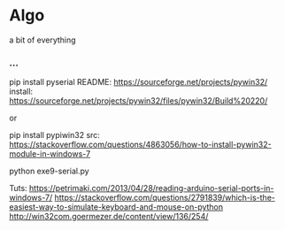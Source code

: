 # Algo
a bit of everything
  
  
### ...

pip install pyserial
README: https://sourceforge.net/projects/pywin32/
install: https://sourceforge.net/projects/pywin32/files/pywin32/Build%20220/

or

pip install pypiwin32
src: https://stackoverflow.com/questions/4863056/how-to-install-pywin32-module-in-windows-7

python exe9-serial.py


Tuts:
https://petrimaki.com/2013/04/28/reading-arduino-serial-ports-in-windows-7/
https://stackoverflow.com/questions/2791839/which-is-the-easiest-way-to-simulate-keyboard-and-mouse-on-python
http://win32com.goermezer.de/content/view/136/254/
